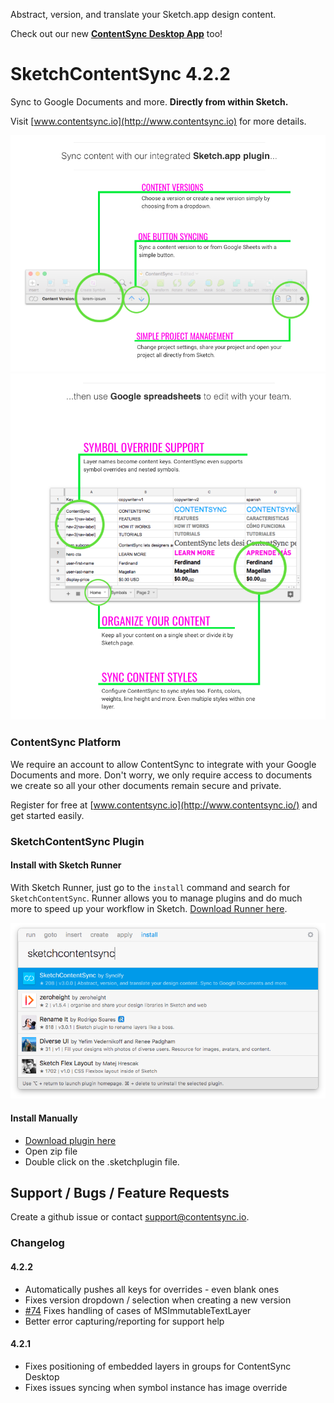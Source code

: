 Abstract, version, and translate your Sketch.app design content.

Check out our new **[ContentSync Desktop App](https://github.com/contentsync/contentsync-desktop)** too!

# SketchContentSync 4.2.2

Sync to Google Documents and more. **Directly from within Sketch.**

Visit [www.contentsync.io](http://www.contentsync.io) for more details.

![Plugin Features](./docs/plugin_features.png)
![Spreadsheets Features](./docs/spreadsheet_features.png)

### ContentSync Platform

We require an account to allow ContentSync to integrate with your Google Documents and more. Don't worry, we only require access to documents we create so all your other documents remain secure and private.

Register for free at [www.contentsync.io](http://www.contentsync.io/) and get started easily.

### SketchContentSync Plugin

#### Install with Sketch Runner
With Sketch Runner, just go to the `install` command and search for `SketchContentSync`. Runner allows you to manage plugins and do much more to speed up your workflow in Sketch. [Download Runner here](http://www.sketchrunner.com).

![Sketch Runner screenshot](./docs/sketchrunner.png)


#### Install Manually
+ [Download plugin here](https://s3-us-west-2.amazonaws.com/contentsync-sketch-releases/SketchContentSync-latest-stable.zip)
+ Open zip file
+ Double click on the .sketchplugin file.


## Support / Bugs / Feature Requests

Create a github issue or contact [support@contentsync.io](mailto:support@contentsync.io).

### Changelog

#### 4.2.2

+ Automatically pushes all keys for overrides - even blank ones
+ Fixes version dropdown / selection when creating a new version
+ [#74](https://github.com/contentsync/SketchContentSync/issues/74) Fixes handling of cases of MSImmutableTextLayer
+ Better error capturing/reporting for support help

#### 4.2.1

+ Fixes positioning of embedded layers in groups for ContentSync Desktop
+ Fixes issues syncing when symbol instance has image override
